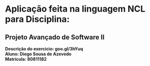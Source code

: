 <h1>Aplicação feita na linguagem NCL para Disciplina:</h1>
<h2>Projeto Avançado de Software II</h2>
<b>Descrição do exercicio: goo.gl/3hYuq<br/>
<b>Aluno: Diego Sousa de Azevedo<br/>
<b>Matrícula: 80811182

